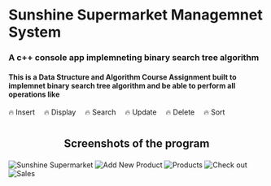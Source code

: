 # Sunshine Supermarket Managemnet System
### A c++ console app implemneting binary search tree algorithm

#### This is a Data Structure and Algorithm Course Assignment built to implemnet binary search tree algorithm and be able to perform all operations like
  🔥 Insert &emsp;🔥 Display &emsp;🔥 Search &emsp;🔥 Update &emsp;🔥 Delete &emsp;🔥 Sort
  #
 ## <p align="center">Screenshots of the program</p>
<img src="https://user-images.githubusercontent.com/99421721/229627467-342c8566-907a-4c26-b7a8-954fd84375e5.jpg" alt="Sunshine Supermarket">
<img src="https://user-images.githubusercontent.com/99421721/229627456-dc2f3036-d42e-4bbc-8c0e-56c84c7577a9.jpg" alt="Add New Product">
<img src="https://user-images.githubusercontent.com/99421721/229627466-b8cef70a-8ad6-4b5e-a3da-e26798bf4df3.jpg" alt="Products">
<img src="https://user-images.githubusercontent.com/99421721/229627459-a1d6f13a-c8aa-4086-acb8-e0f8184be977.jpg" alt="Check out">
<img src="https://user-images.githubusercontent.com/99421721/229627463-69f8a831-1532-4ec5-8225-102ad1b96e4a.jpg" alt="Sales">
